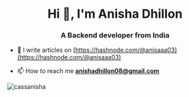 <h1 align="center">Hi 👋, I'm Anisha Dhillon</h1>
<h3 align="center">A Backend developer from India</h3>

- 📝 I write articles on [https://hashnode.com/@anisaaa03](https://hashnode.com/@anisaaa03)

- 📫 How to reach me **anishadhillon08@gmail.com**


<p><img align="center" src="https://github-readme-streak-stats.herokuapp.com/?user=cassanisha&" alt="cassanisha" /></p>
